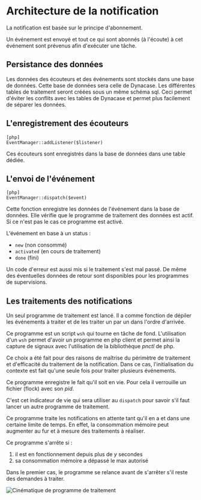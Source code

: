 # Architecture de la notification

La notification est basée sur le principe d'abonnement.

Un événement est envoyé et tout ce qui sont abonnés (à l'écoute) à cet événement
sont prévenus afin d'exécuter une tâche.


## Persistance des données

Les données des écouteurs et des événements sont stockés dans une base de
données. Cette base de données sera celle de Dynacase. Les différentes tables de
traitement seront créées sous un même schéma sql. Ceci permet d'éviter les
conflits avec les tables de Dynacase et permet plus facilement de séparer les
données.

## L'enregistrement des écouteurs

    [php]
    EventManager::addListener($listener)

Ces écouteurs sont enregistrés dans la base de données dans une table dédiée.


## L'envoi de l'événement

    [php]
    EventManager::dispatch($event)

Cette fonction enregistre les données de l'événement dans la base de données.
Elle vérifie que le programme de traitement des données est actif. Si ce n'est
pas le cas ce programme est activé.

L'événement en base à un status :

*   `new` (non consommé)
*   `activated` (en cours de traitement)
*   `done` (fini)

Un code d'erreur est aussi mis si le traitement s'est mal passé. De même des
éventuelles données de retour sont disponibles pour les programmes de
supervisions.


## Les traitements des notifications

Un seul programme de traitement est lancé. Il a comme fonction de dépiler les
événements à traiter et de les traiter un par un dans l'ordre d'arrivée.

Ce programme est un script `wsh` qui tourne en tâche de fond. L'utilisation d'un
`wsh` permet d'avoir un programme en php client et permet ainsi la capture de
signaux avec l'utilisation de la bibliothèque _pnctl_ de php.

Ce choix a été fait pour des raisons de maîtrise du périmètre de traitement et
d'efficacité du traitement de la notification. Dans ce cas, l'initialisation du
contexte est fait qu'une seule fois pour traiter plusieurs événements.

Ce programme enregistre le fait qu'il soit en vie. Pour
cela il verrouille un fichier (flock) avec son _pid_.


C'est cet indicateur de vie qui sera utiliser au `dispatch` pour savoir s'il
faut lancer un autre programme de traitement.

Ce programme traite les notifications en attente tant qu'il en a et dans une
certaine limite de temps. En effet, la consommation mémoire peut augmenter au
fur et à mesure des traitements à réaliser.

Ce programme s'arrête si :

1.   il est en fonctionnement depuis plus de _y_ secondes
2.   sa consommation mémoire a dépassé le max autorisé

Dans le premier cas, le programme se relance avant de s'arrêter s'il reste des
demandes à traiter.


![Cinématique de programme de traitement](notifarch.png)
